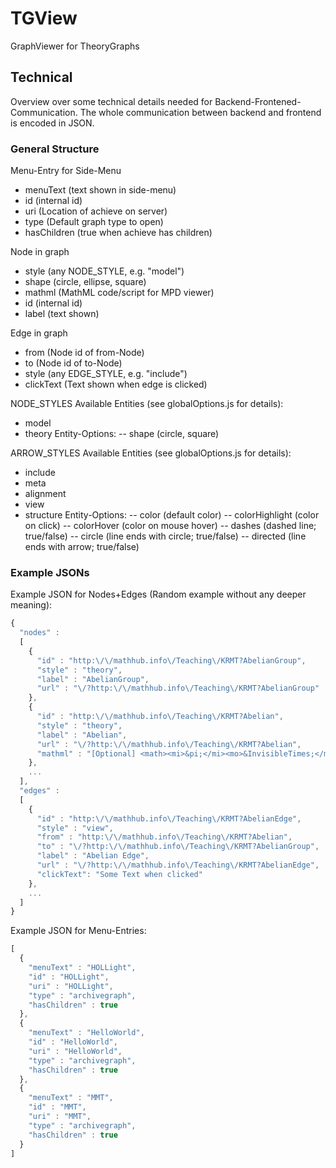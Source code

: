 # TGView
GraphViewer for TheoryGraphs

## Technical
Overview over some technical details needed for Backend-Frontened-Communication. The whole communication between backend and frontend is encoded in JSON.

### General Structure

Menu-Entry for Side-Menu
- menuText (text shown in side-menu)
- id (internal id)
- uri (Location of achieve on server)
- type (Default graph type to open)
- hasChildren (true when achieve has children)

Node in graph
- style (any NODE_STYLE, e.g. "model")
- shape (circle, ellipse, square)
- mathml (MathML code/script for MPD viewer)
- id (internal id)
- label (text shown)

Edge in graph
- from (Node id of from-Node)
- to (Node id of to-Node)
- style (any EDGE_STYLE, e.g. "include")
- clickText (Text shown when edge is clicked)

NODE_STYLES
Available Entities (see globalOptions.js for details):
- model
- theory
Entity-Options:
-- shape (circle, square)

ARROW_STYLES
Available Entities (see globalOptions.js for details):
- include
- meta
- alignment
- view 
- structure
Entity-Options:
-- color (default color)
-- colorHighlight (color on click)
-- colorHover (color on mouse hover)
-- dashes (dashed line; true/false)
-- circle (line ends with circle; true/false)
-- directed (line ends with arrow; true/false)

### Example JSONs

Example JSON for Nodes+Edges (Random example without any deeper meaning):
```javascript
{
  "nodes" : 
  [
    {
      "id" : "http:\/\/mathhub.info\/Teaching\/KRMT?AbelianGroup",
      "style" : "theory",
      "label" : "AbelianGroup",
      "url" : "\/?http:\/\/mathhub.info\/Teaching\/KRMT?AbelianGroup"
    }, 
    {
      "id" : "http:\/\/mathhub.info\/Teaching\/KRMT?Abelian",
      "style" : "theory",
      "label" : "Abelian",
      "url" : "\/?http:\/\/mathhub.info\/Teaching\/KRMT?Abelian",
      "mathml" : "[Optional] <math><mi>&pi;</mi><mo>&InvisibleTimes;</mo><msup><mi>r</mi><mn>2</mn></msup></math>"
    },
    ...
  ],
  "edges" : 
  [
    {
      "id" : "http:\/\/mathhub.info\/Teaching\/KRMT?AbelianEdge",
      "style" : "view",
      "from" : "http:\/\/mathhub.info\/Teaching\/KRMT?Abelian",
      "to" : "\/?http:\/\/mathhub.info\/Teaching\/KRMT?AbelianGroup",
      "label" : "Abelian Edge",
      "url" : "\/?http:\/\/mathhub.info\/Teaching\/KRMT?AbelianEdge",
      "clickText": "Some Text when clicked"
    }, 
    ...
  ]
}
```

Example JSON for Menu-Entries:
```javascript
[
  {
    "menuText" : "HOLLight",
    "id" : "HOLLight",
    "uri" : "HOLLight",
    "type" : "archivegraph",
    "hasChildren" : true
  }, 
  {
    "menuText" : "HelloWorld",
    "id" : "HelloWorld",
    "uri" : "HelloWorld",
    "type" : "archivegraph",
    "hasChildren" : true
  }, 
  {
    "menuText" : "MMT",
    "id" : "MMT",
    "uri" : "MMT",
    "type" : "archivegraph",
    "hasChildren" : true
  }
]
```
